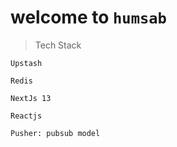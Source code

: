 # welcome to `humsab`

> Tech Stack

`Upstash`    

`Redis`

`NextJs 13`

`Reactjs`

`Pusher: pubsub model`